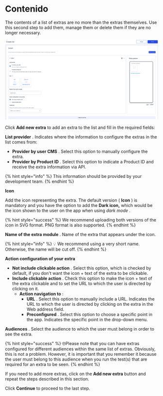 Contenido
=========

The contents of a list of extras are no more than the extras themselves. Use this second step to add them, manage them or delete them if they are no longer necessary.

![](../.gitbook/assets/content_add_module.png)

Click **Add new extra** to add an extra to the list and fill in the required fields:

**List provider** . Indicates where the information to configure the extras in the list comes from:

* **Provider by user CMS** . Select this option to manually configure the extra.
* **Provider by Product ID** . Select this option to indicate a Product ID and receive the extra information via API.

\{% hint style="info" %\}
This information should be provided by your development team.
\{% endhint %\}

**Icon** 

Add the icon representing the extra. The default version \( **Icon** \) is mandatory and you have the option to add the **Dark icon,** which would be the icon shown to the user on the app when using *dark mode* .

\{% hint style="success" %\}
We recommend uploading both versions of the icon in SVG format. PNG format is also supported.
\{% endhint %\}

**Name of the extra module** . Name of the extra that appears under the icon. 

\{% hint style="info" %\}
:bulb: We recommend using a very short name. Otherwise, the name will be cut off.
\{% endhint %\}

**Action configuration of your extra** 

* **Not include clickable action** . Select this option, which is checked by default, if you don't want the icon \+ text of the extra to be clickable.
* **Include clickable action** . Check this option to make the icon \+ text of the extra clickable and to set the URL to which the user is directed by clicking on it. 
  * **Action navigation to** : 
    * **URL** . Select this option to manually include a URL. Indicates the URL to which the user is directed by clicking on the extra in the Web address field.
    * **Preconfigured** . Select this option to choose a specific point in the app. Indicates the specific point in the drop\-down menu.

**Audiences** . Select the audience to which the user must belong in order to see the extra.

\{% hint style="success" %\}
🤓Please note that you can have extras configured for different audiences within the same list of extras. Obviously, this is not a problem. However, it is important that you remember it because the user must belong to this audience when you run the test\(s\) that are required for an extra to be seen.
\{% endhint %\}

If you need to add more extras, click on the **Add new extra** button and repeat the steps described in this section.

Click **Continue** to proceed to the last step.

